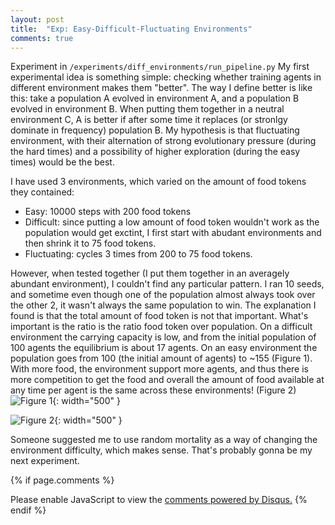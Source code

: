 ```yaml
---
layout: post
title:  "Exp: Easy-Difficult-Fluctuating Environments"
comments: true
---
```


Experiment in `/experiments/diff_environments/run_pipeline.py`
My first experimental idea is something simple: checking whether training agents in different environment makes them "better". The way I define better is like this: take a population A evolved in environment A, and a population B evolved in environment B. When putting them together in a neutral environment C, A is better if after some time it replaces (or stronlgy dominate in frequency) population B. My hypothesis is that fluctuating environment, with their alternation of strong evolutionary pressure (during the hard times) and a possibility of higher exploration (during the easy times) would be the best. 

I have used 3 environments, which varied on the amount of food tokens they contained:
* Easy: 10000 steps with 200 food tokens 
* Difficult: since putting a low amount of food token wouldn't work as the population would get exctint, I first start with abudant environments and then shrink it to 75 food tokens.
* Fluctuating: cycles 3 times from 200 to 75 food tokens.

However, when tested together (I put them together in an averagely abundant environment), I couldn't find any particular pattern. I ran 10 seeds, and sometime even though one of the population almost always took over the other 2, it wasn't always the same population to win. 
The explanation I found is that the total amount of food token is not that important. What's important is the ratio is the ratio food token over population. On a difficult environment the carrying capacity is low, and from the initial population of 100 agents the equilibrium is about 17 agents.  On an easy environment the population goes from 100 (the initial amount of agents) to ~155 (Figure 1). With more food, the environment support more agents, and thus there is more competition to get the food and overall the amount of food available at any time per agent is the same across these environments! (Figure 2)
![Figure 1](/EvoAgent/assets/experiments/diff_environments/num_agents.png){: width="500" }

![Figure 2](/EvoAgent/assets/experiments/diff_environments/agents_over_food.png){: width="500" }

Someone suggested me to use random mortality as a way of changing the environment difficulty, which makes sense. That's probably gonna be my next experiment.


{% if page.comments %}
<div id="disqus_thread"></div>
<script>
    /**
    *  RECOMMENDED CONFIGURATION VARIABLES: EDIT AND UNCOMMENT THE SECTION BELOW TO INSERT DYNAMIC VALUES FROM YOUR PLATFORM OR CMS.
    *  LEARN WHY DEFINING THESE VARIABLES IS IMPORTANT: https://disqus.com/admin/universalcode/#configuration-variables    */
    /*
    var disqus_config = function () {
    this.page.url = PAGE_URL;  // Replace PAGE_URL with your page's canonical URL variable
    this.page.identifier = PAGE_IDENTIFIER; // Replace PAGE_IDENTIFIER with your page's unique identifier variable
    };
    */
    (function() { // DON'T EDIT BELOW THIS LINE
    var d = document, s = d.createElement('script');
    s.src = 'https://https-valeriob88-github-io-evoagent.disqus.com/embed.js';
    s.setAttribute('data-timestamp', +new Date());
    (d.head || d.body).appendChild(s);
    })();
</script>
<noscript>Please enable JavaScript to view the <a href="https://disqus.com/?ref_noscript">comments powered by Disqus.</a></noscript>
{% endif %}
